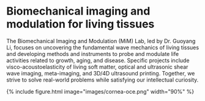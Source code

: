 ---
---
# Biomechanical imaging and modulation for living tissues
The Biomechanical Imaging and Modulation (MiM) Lab, led by Dr. Guoyang Li, focuses on uncovering the fundamental wave mechanics of living tissues and developing methods and instruments to probe and modulate life activities related to growth, aging, and disease. Specific projects include visco-acoustoelasticity of living soft matter, optical and ultrasonic shear wave imaging, meta-imaging, and 3D/4D ultrasound printing. Together, we strive to solve real-world problems while satisfying our intellectual curiosity.

{%
  include figure.html
  image="images/cornea-oce.png"
  width="90%"
%}
